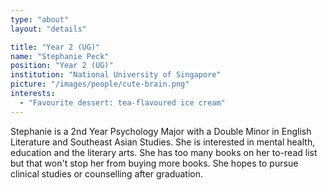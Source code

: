 ```yaml
---
type: "about"
layout: "details"

title: "Year 2 (UG)"
name: "Stephanie Peck"
position: "Year 2 (UG)"
institution: "National University of Singapore"
picture: "/images/people/cute-brain.png"
interests:
  - "Favourite dessert: tea-flavoured ice cream"
---
```


Stephanie is a 2nd Year Psychology Major with a Double Minor in English Literature and Southeast Asian Studies. She is interested in mental health, education and the literary arts. She has too many books on her to-read list but that won't stop her from buying more books. She hopes to pursue clinical studies or counselling after graduation.
